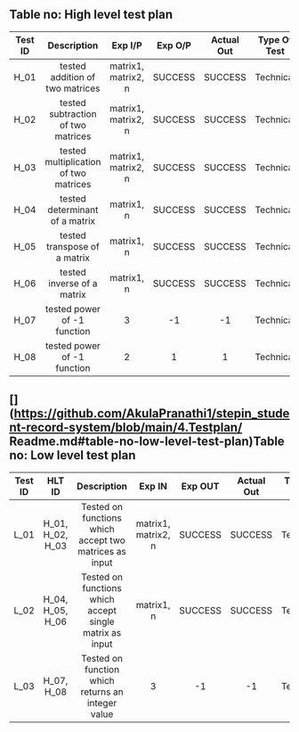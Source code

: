 ﻿## **Table no: High level test plan**

|**Test ID**|**Description**|**Exp I/P**|**Exp O/P**|**Actual Out**|**Type Of Test**|
| :-: | :-: | :-: | :-: | :-: | :-: |
|H\_01|tested addition of two matrices|matrix1, matrix2, n|SUCCESS|SUCCESS|Technical|
|H\_02|tested subtraction of two matrices|matrix1, matrix2, n|SUCCESS|SUCCESS|Technical|
|H\_03|tested multiplication of two matrices|matrix1, matrix2, n|SUCCESS|SUCCESS|Technical|
|H\_04|tested determinant of a matrix|matrix1, n|SUCCESS|SUCCESS|Technical|
|H\_05|tested transpose of a matrix|matrix1, n|SUCCESS|SUCCESS|Technical|
|H\_06|tested inverse of a matrix|matrix1, n|SUCCESS|SUCCESS|Technical|
|H\_07|tested power of -1 function|3|-1|-1|Technical|
|H\_08|tested power of -1 function|2|1|1|Technical|
## [](https://github.com/AkulaPranathi1/stepin_student-record-system/blob/main/4.Testplan/ Readme.md#table-no-low-level-test-plan)**Table no: Low level test plan**

|**Test ID**|**HLT ID**|**Description**|**Exp IN**|**Exp OUT**|**Actual Out**|**Type Of Test**|
| :-: | :-: | :-: | :-: | :-: | :-: | :-: |
|L\_01|H\_01, H\_02, H\_03|Tested on functions which accept two matrices as input|matrix1, matrix2, n|SUCCESS|SUCCESS|Technical|
|L\_02|H\_04, H\_05, H\_06|Tested on functions which accept single matrix as input|matrix1, n|SUCCESS|SUCCESS|Technical|
|L\_03|H\_07, H\_08|Tested on function which returns an integer value|3|-1|-1|Technical|

